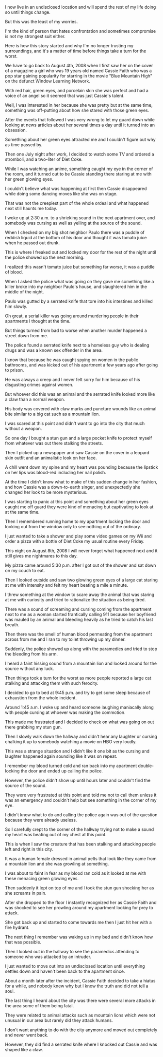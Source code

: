 I now live in an undisclosed location and will spend the rest of my life doing so until things change.

But this was the least of my worries. 

I'm the kind of person that hates confrontation and sometimes compromise is not my strongest suit either.

Here is how this story started and why I'm no longer trusting my surroundings, and it's a matter of time before things take a turn for the worst.

We have to go back to August 4th, 2008 when I first saw her on the cover of a magazine a girl who was 19 years old named Cassie Faith who was a pop star gaining popularity for starring in the movie "Blue Mountain High" on the defunct Window Learning Network.

With red hair, green eyes, and porcelain skin she was perfect and had a voice of an angel so it seemed that was just Cassie's talent.

Well, I was interested in her because she was pretty but at the same time, something was off-putting about how she stared with those green eyes.

After the events that followed I was very wrong to let my guard down while looking at news articles about her several times a day until it turned into an obsession.

Something about her green eyes attracted me and I couldn't figure out why as time passed by.

Then one July night after work, I decided to watch some TV and ordered a stromboli, and a two-liter of Diet Coke.

While I was watching an anime, something caught my eye in the corner of the room, and it turned out to be Cassie standing there staring at me with her green glowing eyes.

I couldn't believe what was happening at first then Cassie disappeared while doing some dancing moves like she was on stage.

That was not the creepiest part of the whole ordeal and what happened next still haunts me today.

I woke up at 2:30 a.m. to a shrieking sound in the next apartment over, and somebody was cursing as well as yelling at the source of the sound.

When I checked on my big shot neighbor Paulo there was a puddle of reddish liquid at the bottom of his door and thought it was tomato juice when he passed out drunk.

This is where I freaked out and locked my door for the rest of the night until the police showed up the next morning.

I realized this wasn't tomato juice but something far worse, it was a puddle of blood.


When I asked the police what was going on they gave me something like a killer broke into my neighbor Paulo's house, and slaughtered him in the middle of the night.

Paulo was gutted by a serrated knife that tore into his intestines and killed him slowly.

Oh great, a serial killer was going around murdering people in their apartments I thought at the time.

But things turned from bad to worse when another murder happened a street down from me.

The police found a serrated knife next to a homeless guy who is dealing drugs and was a known sex offender in the area.

I know that because he was caught spying on women in the public bathrooms, and was kicked out of his apartment a few years ago after going to prison.

He was always a creep and I never felt sorry for him because of his disgusting crimes against women.

But whoever did this was an animal and the serrated knife looked more like a claw than a normal weapon.

His body was covered with claw marks and puncture wounds like an animal bite similar to a big cat such as a mountain lion.

I was scared at this point and didn't want to go into the city that much without a weapon.

So one day I bought a stun gun and a large pocket knife to protect myself from whatever was out there stalking the streets.

Then I picked up a newspaper and saw Cassie on the cover in a leopard skin outfit and an animalistic look on her face.

A chill went down my spine and my heart was pounding because the lipstick on her lips was blood-red including her nail polish.

At the time I didn't know what to make of this sudden change in her fashion, and how Cassie was a down-to-earth singer, and unexpectedly she changed her look to be more mysterious.

I was starting to panic at this point and something about her green eyes caught me off guard they were kind of menacing but captivating to look at at the same time.

Then I remembered running home to my apartment locking the door and looking out from the window only to see nothing out of the ordinary.

I just wanted to take a shower and play some video games on my Wii and order a pizza with a bottle of Diet Coke my usual routine every Friday.

This night on August 8th, 2008 I will never forget what happened next and it still gives me nightmares to this day.

My pizza came around 5:30 p.m. after I got out of the shower and sat down on my couch to eat.

Then I looked outside and saw two glowing green eyes of a large cat staring at me with intensity and felt my heart beating a mile a minute.

I threw something at the window to scare away the animal that was staring at me with curiosity and tried to rationalize the situation as being tired.

There was a sound of screaming and cursing coming from the apartment next to me as a woman started frantically calling 911 because her boyfriend was mauled by an animal and bleeding heavily as he tried to catch his last breath.

Then there was the smell of human blood permeating from the apartment across from me and I ran to my toilet throwing up my dinner.

Suddenly, the police showed up along with the paramedics and tried to stop the bleeding from his arm.

I heard a faint hissing sound from a mountain lion and looked around for the source without any luck.

Then things took a turn for the worst as more people reported a large cat stalking and attacking them with such ferocity.

I decided to go to bed at 9:45 p.m. and try to get some sleep because of exhaustion from the whole incident.

Around 1:45 a.m. I woke up and heard someone laughing maniacally along with people cursing at whoever was making the commotion.

This made me frustrated and I decided to check on what was going on out there grabbing my stun gun.

Then I slowly walk down the hallway and didn't hear any laughter or cursing chalking it up to somebody watching a movie on HBO very loudly.

This was a strange situation and I didn't like it one bit as the cursing and laughter happened again sounding like it was on repeat.

I remember my blood turned cold and ran back into my apartment double-locking the door and ended up calling the police.

However, the police didn't show up until hours later and couldn't find the source of the sound. 

They were very frustrated at this point and told me not to call them unless it was an emergency and couldn't help but see something in the corner of my eye.

I didn't know what to do and calling the police again was out of the question because they were already useless.

So I carefully crept to the corner of the hallway trying not to make a sound my heart was beating out of my chest at this point.

This is when I saw the creature that has been stalking and attacking people left and right in this city.

It was a human female dressed in animal pelts that look like they came from a mountain lion and she was growling at something.

I was about to faint in fear as my blood ran cold as it looked at me with these menacing green glowing eyes.

Then suddenly it lept on top of me and I took the stun gun shocking her as she screams in pain.

After she dropped to the floor I instantly recognized her as Cassie Faith and was shocked to see her prowling around my apartment looking for prey to attack.

She got back up and started to come towards me then I just hit her with a fire hydrant.

The next thing I remember was waking up in my bed and didn't know how that was possible.


Then I looked out in the hallway to see the paramedics attending to someone who was attacked by an intruder.

I just wanted to move out into an undisclosed location until everything settles down and haven't been back to the apartment since.

About a month later after the incident, Cassie Faith decided to take a hiatus for a while, and nobody knew why but I know the truth and did not tell a soul.

The last thing I heard about the city was there were several more attacks in the area some of them being fatal.

They were related to animal attacks such as mountain lions which were not unusual in our area but rarely did they attack humans.

I don't want anything to do with the city anymore and moved out completely and never went back.

However, they did find a serrated knife where I knocked out Cassie and was shaped like a claw.
